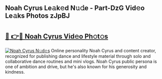 ## Noah Cyrus Le𝚊k𝚎d N𝚞𝚍e - Part-DzG Vid𝚎o Le𝚊ks Photos zJpBJ

# <h2><a href="http://fbfr2cg.evod.top/?m=Noah+Cyrus">🔗 👉🔴 Noah Cyrus Vid𝚎o Ph𝚘t𝚘s</a></h2>

[![Noah Cyrus N𝚞d𝚎s](https://i.imgur.com/8V9OHl7.gif)](http://fbfr2cg.evod.top/?m=Noah+Cyrus)
Online personality Noah Cyrus and content creator, recognized for publishing dance and lifestyle material through solo and collaborative dance routines and mini vlogs. Noah Cyrus public persona is one of ambition and drive, but he's also known for his generosity and kindness. 
